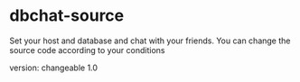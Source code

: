 # dbchat-source 
Set your host and database and chat with your friends.
You can change the source code according to your conditions

version: changeable 1.0 
